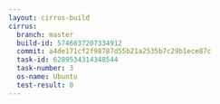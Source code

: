```yaml
---
layout: cirrus-build
cirrus:
  branch: master
  build-id: 5746037207334912
  commit: a4de171cf2f98787d55b21a2535b7c29b1ece87c
  task-id: 6289534314348544
  task-number: 3
  os-name: Ubuntu
  test-result: 0
---
```

